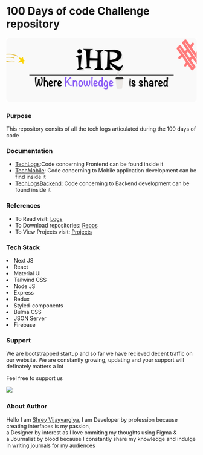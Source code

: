 <h1>100 Days of code Challenge repository</h1>
<img src="./public/header.png" />

<h3>Purpose</h3>
<p>This repository consits of all the tech logs articulated during the 100 days of code</p>


<h3>Documentation</h3>
<ul>
  <li><a href="https://github.com/shreyvijayvargiya/iHateReadingLogs/tree/main/TechLogs">TechLogs<a>:Code concerning Frontend can be found inside it</li>
  <li><a href="https://github.com/shreyvijayvargiya/iHateReadingLogs/tree/main/TechLogsMobile">TechMobile<a>: Code concerning to Mobile application development can be find inside it</li>
    <li><a href="https://github.com/shreyvijayvargiya/iHateReadingLogs/tree/main/TechLogsBackend">TechLogsBackend<a>: Code concerning to Backend development can be found inside it</li>
</ul>

<h3>References</h3>
<ul>
  <li>To Read visit: <a href="https://www.ihatereading.in/logs">Logs</a></li>
  <li>To Download repositories: <a href="https://www.ihatereading.in/repos">Repos</a></li>
  <li>To View Projects visit: <a href="https://www.ihatereading.in/projects">Projects</a></li>
</ul>

<h3>Tech Stack</h3>
<li>Next JS</li>
<li>React</li>
<li>Material UI</li>
<li>Tailwind CSS</li>
<li>Node JS</li>
<li>Express</li>
<li>Redux</li>
<li>Styled-components</li>
<li>Bulma CSS</li>
<li>JSON Server</li>
<li>Firebase</li>


<h3>Support</h3>
<p>We are bootstrapped startup and so far we have recieved decent traffic on our website. We are constantly growing, updating and your support 
  will definately matters a lot</p> 
<p>Feel free to support us </p>
<p>
  <a href="https://issuehunt.io/r/shreyvijayvargiya/iHateReadingLogs" target="_blank">
    <img src="https://camo.githubusercontent.com/fcf6ed4dcbd95ccadfe62647fc93194b7262c862de38406e5dae68aa682c85c3/68747470733a2f2f697373756568756e742e696f2f7374617469632f656d6265642f697373756568756e742d627574746f6e2d76312e737667" />
  </a>
</p>
    
<h3>About Author</h3>
<p>Hello I am <a href="https://shreyvijayvargiya26.medium.com/">Shrey Vijayvargiya</a>, I am Developer by profession because creating interfaces is my passion, 
  <br /> a Designer by interest as I love ommiting my thoughts using Figma & <br />a Journalist by blood because I constantly share my knowledge and indulge in writing journals for my audiences</p>




